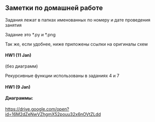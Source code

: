 ## Заметки по домашней работе

Задания лежат в папках именованных по номеру и дате проведения занятия

Задание это *.py и *.png

Так же, если удобнее, ниже приложены ссылки на оригиналы схем

#### HW1 (11 Jan)

(без диаграмм)

Рекурсивные функции использованы в заданиях 4 и 7

#### HW1 (9 Jan)
#### Диаграммы:

https://drive.google.com/open?id=16M2dZeNwVZhgmX52pouu32x6nOVtZLdd